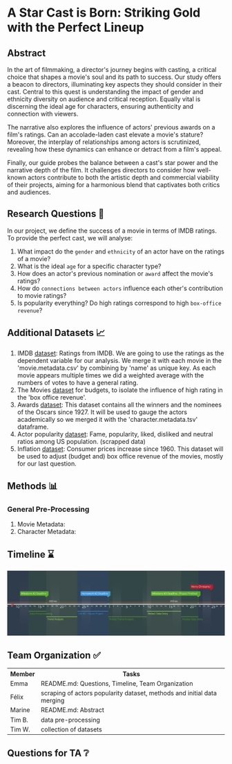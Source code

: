 # A Star Cast is Born: Striking Gold with the Perfect Lineup

## Abstract
In the art of filmmaking, a director's journey begins with casting, a critical choice that shapes a movie's soul and its path to success. Our study offers a beacon to directors, illuminating key aspects they should consider in their cast. Central to this quest is understanding the impact of gender and ethnicity diversity on audience and critical reception. Equally vital is discerning the ideal age for characters, ensuring authenticity and connection with viewers.

The narrative also explores the influence of actors' previous awards on a film's ratings. Can an accolade-laden cast elevate a movie's stature? Moreover, the interplay of relationships among actors is scrutinized, revealing how these dynamics can enhance or detract from a film's appeal.

Finally, our guide probes the balance between a cast's star power and the narrative depth of the film. It challenges directors to consider how well-known actors contribute to both the artistic depth and commercial viability of their projects, aiming for a harmonious blend that captivates both critics and audiences.

## Research Questions 🔎
In our project, we define the success of a movie in terms of IMDB ratings. To provide the perfect cast, we will analyse:
1. What impact do the `gender` and `ethnicity` of an actor have on the ratings of a movie?
2. What is the ideal `age` for a specific character type?
3. How does an actor's previous nomination or `award` affect the movie's ratings? 
4. How do `connections between actors` influence each other's contribution to movie ratings?
5. Is popularity everything? Do high ratings correspond to high `box-office revenue`?

## Additional Datasets 📈
1. IMDB [dataset](https://developer.imdb.com/non-commercial-datasets/): Ratings from IMDB. We are going to use the ratings as the dependent variable for our analysis. We merge it with each movie in the 'movie.metadata.csv' by combining by 'name' as unique key. As each movie appears multiple times we did a weighted average with the numbers of votes to have a general rating.
2. The Movies [dataset](https://www.kaggle.com/datasets/rounakbanik/the-movies-dataset?resource=download&select=movies_metadata.csv) for budgets, to isolate the influence of high rating in the 'box office revenue'.
3. Awards [dataset](https://datahub.io/rufuspollock/oscars-nominees-and-winners#resource-oscars-nominees-and-winners_zip): This dataset contains all the winners and the nominees of the Oscars since 1927. It will be used to gauge the actors academically so we merged it with the 'character.metadata.tsv' dataframe.
4. Actor popularity [dataset](https://today.yougov.com/ratings/entertainment/fame/all-time-actors-actresses/all): Fame, popularity, liked, disliked and neutral ratios among US population. (scrapped data)
5. Inflation [dataset](https://data.worldbank.org/indicator/FP.CPI.TOTL.ZG?end=2022&start=1960&view=chart): Consumer prices increase since 1960. This dataset will be used to adjust (budget and) box office revenue of the movies, mostly for our last question.

## Methods 📊

### General Pre-Processing
  1. Movie Metadata:
  2. Character Metadata:

## Timeline ⌛️
![Shine Bright Like Adamon](img/timeline.png)

## Team Organization ✅
<!DOCTYPE html>
<html lang="en">
<head>
  <meta charset="UTF-8">
  <meta name="viewport" content="width=device-width, initial-scale=1.0">
</head>
<body>

  <table>
    <tr>
      <th>Member</th>
      <th>Tasks</th>
    </tr>
    <tr>
      <td>Emma</td>
      <td>README.md: Questions, Timeline, Team Organization</td>
    </tr>
    <tr>
      <td>Félix</td>
      <td>scraping of actors popularity dataset, methods and initial data merging</td>
    </tr>
    <tr>
      <td>Marine</td>
      <td>README.md: Abstract</td>
    </tr>
    <tr>
      <td>Tim B.</td>
      <td>data pre-processing</td>
    </tr>
    <tr>
      <td>Tim W.</td>
      <td>collection of datasets</td>
    </tr>
  </table>

</body>
</html>


## Questions for TA ❔
